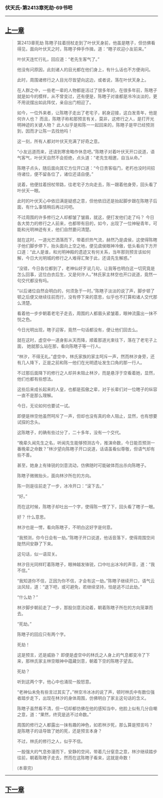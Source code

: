 ### 伏天氏-第2413章死劫-69书吧

--------
[上一章](./3e3b3bc23246bfe555771bc77dc2634d.md)
--------


>
>
>
>第2413章死劫
>陈瞎子拄着拐杖走到了叶伏天身前，他虽是瞎子，但仿佛看得见，面向叶伏天之时，陈瞎子伸手作揖，道：“瞎子欢迎小友前来。”
>
>叶伏天连忙行礼，回应道：“老先生客气了。”
>
>他没有问原因，此刻诸人的目光都在他们身上，有什么话也不方便询问。
>
>此时，周围诸修行之人目光尽皆望向这边，或者说，落在叶伏天身上。
>
>在人群之中，一些老一辈的人物都是活过了很多年的，在很多年前，陈瞎子就是如今的模样，从不曾变过，还有便是，陈瞎子对谁都是冷冷淡淡的，更不用说摆出如此阵仗，亲自出门相迎了。
>
>如今，一位外来者，让陈瞎子走出了老宅子，躬身迎接，这白发青年，他是何许人也？
>而且，陈瞎子称和那预言有关，莫非，这修行之人，是打开光明神迹的关键人物？
>此人似乎是和陈一一起回来的，陈瞎子是早已经预测到，因而才让陈一去找他吗！
>
>这一刻，所有人都对叶伏天充满了好奇之意。
>
>“小友远道而来，还请到寒舍略作休息吧。”陈瞎子对着叶伏天开口说道，语气客气，叶伏天自然不会拒绝，点头道：“老先生相邀，自当从命。”
>
>陈瞎子点头，随后面向其它方位开口道：“今日贵客临门，老朽也没时间招待诸位，便不留各位了，诸位还请自便。”
>
>说着，他便拄着拐杖带路，往老宅子方向走去，陈一跟着他身旁，回头看了叶伏天一眼。
>
>此时的叶伏天心中依旧满是疑惑之意，但他依旧还是抬起脚步跟在陈瞎子后面，有什么事情稍后再过问吧。
>
>不过周围的许多修行之人却都皱了皱眉，就这，便打发他们走了吗？
>今日各大势力的修行之人前来，也都带有目的，如今，出现了一位神秘青年，可能和光明神迹有关，他们自然要问清楚。
>
>就在这时，一道光芒洒落而下，带着炽热气流，赫然乃是虞侯，这使得陈瞎子他们脚步停下，抬头面向上空之地，便见虞侯眼神冷傲，低头看向下方开口道：“此人是谁，和光明神殿的遗迹又有何关系，当年那则预言该如何解，今日大光明城的修行之人难得汇聚于此，还请先生解惑。”
>
>“没错，今日各位都到了，老神仙好歹说几句，让我等也明白这一切究竟是怎么回事，这位白衣后生，又是何许人。”林氏家主林空也开口说道，竟然一句交代都没有吗。
>
>“以后诸位自然会明白的，何须急于一时。”陈瞎子淡淡的说了声，脚步顿了顿之后便又继续往前而行，没有停下来的意思，似乎也不打算和诸人交代那么清楚。
>
>看着他一步步朝着老宅子走去，周围的人都眉头紧皱着，眼神流露出一抹不悦之色。
>
>今日光明出现，瞎子迎客，竟然一句话都没有，便让他们回去么。
>
>就在这时，虚空中一道身影从天而降，顺着那道光束往下，落在了老宅子上面，
>她就那么站在那，看向陈瞎子等一行人。
>
>“林汐，不得无礼。”虚空中，林氏家族的家主呵斥一声，然而林汐身旁，还有几人降下，正是之前和陈一他们在光明遗址发生口角的那一行人。
>
>不过那后面降下的修行之人却并未阻止林汐，而是悬浮于空看着她，显然，他们也都有些想法。
>
>这些后来成长起来的人皇，也都是孤傲之辈，对于长辈们对一位瞎子的纵容一直不是那么理解。
>
>今日，无论如何也要试一试。
>
>即便是林空他虽然呵斥了一声，但却也没有真的命人阻止，显然，也有想要试探的念头。
>
>这陈瞎子，的确有些过分了，二十多年，没有一个交代。
>
>“晚辈久闻先生之名，听闻先生能够预测古今，推演命数，今日能否预测一番晚辈之命数？”林汐望向陈瞎子开口说道，话语虽看似尊敬，但语气却有些不善。
>
>甚至，她身上有锋锐的剑意流动，仿佛随时可能破体而出杀向陈瞎子。
>
>陈瞎子微微抬头，面向林汐所在的方向。
>
>陈一则是往前走了一步，冰冷开口：“滚下去。”
>
>“好。”
>
>而在这时候，陈瞎子却吐出一个字，使得陈一愣了下，回头看了瞎子一眼。
>
>好？
>什么意思。
>
>林汐也是一愣，看向陈瞎子，不明白这好字是何意。
>
>“我预测，你今日会有一劫。”陈瞎子开口说道，他话音落下，使得周围空间陡然间安静了下来。
>
>这句话，似一语双关。
>
>林汐目光同样盯着陈瞎子，眼神越发锋锐，口中吐出冰冷的声音，道：“我不信。”
>
>“我知道你不信，正因为你不信，才会有这一劫。”陈瞎子继续开口，语气云淡风轻，道：“退下吧，或可避免，若继续坚持，怕是逃不过此劫。”
>
>“什么劫？”
>
>林汐脚步朝前走了一步，那股剑意流动着，朝着陈瞎子所在的方向笼罩而去。
>
>“死劫。”
>
>陈瞎子的回应只有两个字。
>
>死劫！
>
>这是预言，还是威胁？
>即便是虚空中的林氏之人身上的气息都变冷了下来，那林氏家主林空眼神中蕴藏剑意，朝着下空的陈瞎子望去。
>
>死劫？
>
>听到这两个字，他心中也涌现一股怒意。
>
>“老神仙未免有些言过其实了。”林空冷冰冰的说了声，顿时林氏中有数位强者踏步走下，出现在林汐的身体周围，仿佛明白了家主这句话的含义。
>
>陈瞎子虽然看不清，但一切却都仿佛在他的感知当中，他脸上似有几分自嘲之意，道：“果然，终究是逃不过命数。”
>
>周围的修行之人都露出一抹有趣的神色，如若林汐死，那么算是预言吗？
>是陈瞎子的话导致了她的死，还是预言本身？
>
>不过，林氏的修行之人，似乎不信。
>
>一股强大的气息弥漫而下，安静的空间，带着几分窒息之意，林汐继续踏步往前，朝着陈瞎子走去，然而在这陈瞎子看来，这就是命数！
>
>(本章完)
>
>

--------
[下一章](./1b9517ed35b41622507e3b3f629412c1.md)
--------
